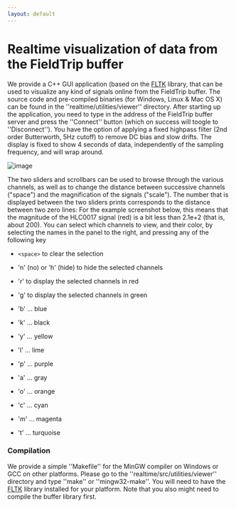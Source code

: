 ```yaml
---
layout: default
---
```


#  Realtime visualization of data from the FieldTrip buffer 

We provide a C++ GUI application (based on the [FLTK](http://www.fltk.org) library, that can be used to visualize any kind of signals online from the FieldTrip buffer. The source code and pre-compiled binaries (for Windows, Linux & Mac OS X) can be found in the ''realtime/utilities/viewer'' directory. After starting up the application, you need to type in the address of the FieldTrip buffer server and press the ''Connect'' button (which on success will toogle to ''Disconnect''). You have the option of applying a fixed highpass filter (2nd order Butterworth, 5Hz cutoff) to remove DC bias and slow drifts. 
The display is fixed to show 4 seconds of data, independently of the sampling frequency, and will wrap around.

![image](/media/development/realtime/bufferviewer.png)

The two sliders and scrollbars can be used to browse through the various channels, as well as to change the distance between successive channels ("space") and the magnification of the signals ("scale"). The number that is displayed between the two sliders prints corresponds to the distance between two zero lines: For the example screenshot below, this means that the magnitude of the HLC0017 signal (red) is a bit less than 2.1e+2 (that is, about 200). You can select which channels to view, and their color, by selecting the names in the panel to the right, and pressing any of the following key

*  `<space>` to clear the selection

*  'n' (no) or 'h' (hide) to hide the selected channels

*  'r' to display the selected channels in red

*  'g' to display the selected channels in green

*  'b' ... blue

*  'k' ... black

*  'y' ... yellow

*  'l' ... lime

*  'p' ... purple

*  'a' ... gray

*  'o' ... orange

*  'c' ... cyan

*  'm' ... magenta

*  't' ... turquoise

### Compilation

We provide a simple ''Makefile'' for the MinGW compiler on Windows or GCC on other platforms. Please go to the ''realtime/src/utilities/viewer'' directory and type ''make'' or ''mingw32-make''. You will need to have the [FLTK](http://www.fltk.org) library installed for your platform. Note that you also might need to compile the buffer library first.

